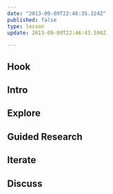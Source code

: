 ```yaml
---
date: "2013-09-09T22:46:35.324Z"
published: false
type: lesson
update: 2013-09-09T22:46:43.590Z

---
```


## Hook
<!-- -->
## Intro
<!-- -->
## Explore
<!-- -->
## Guided Research
<!-- -->
## Iterate
<!-- -->
## Discuss
